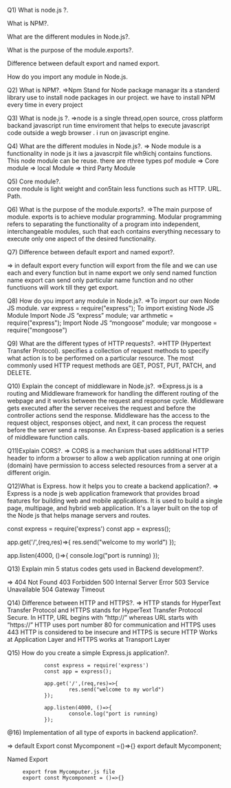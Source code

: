 Q1)  What is node.js ?.


What is NPM?.


What are the different modules in Node.js?.


What is the purpose of the module.exports?.


Difference between default export and named export.


How do you import any module in Node.js.
   

Q2) What is NPM?.
=>Npm Stand for Node package managar its a standerd library use to install node packages in our project.
we have to install NPM every time in every project

           
Q3) What is node.js ?.
=>node is a single thread,open source, cross platform backand javascript run time enviroment that helps to execute javascript code outside a wegb browser .
i run on javascript engine.

           
Q4) What are the different modules in Node.js?.
=> Node module is a functionality  in node js it iws a javascrpit file wh9ichj contains functions.
This node module can be reuse.
 there are rthree types pof module 
=> Core module 
=> local Module
=> third Party Module

Q5) Core  module?.             
 core module is light weight and con5tain less functions 
 such as 
 HTTP.
 URL.
 Path.
                            
                
Q6) What is the purpose of the module.exports?.
 =>The main purpose of module. exports is to achieve modular programming. Modular programming refers to separating the functionality of a program into independent, interchangeable modules, such that each contains everything necessary to execute only one aspect of the desired functionality.

              

Q7) Difference between default export and named export?. 
        
=> in default export every function will export from the file and we can use each and every function but in name export we only send named function name export can send only particular name function and no other functiuons will work till they get export.

             
Q8) How do you import any module in Node.js?.
=>To import our own Node JS module.
var express = require("express");
To import existing Node JS Module Import Node JS “express” module;
var arthmetic = require("express");
Import Node JS “mongoose” module; 
var mongoose = require("mongoose")

              
       
Q9) What are the different types of HTTP requests?.
=>HTTP (Hypertext Transfer Protocol).
specifies a collection of request methods to specify what action is to be performed on a particular resource.
 The most commonly used HTTP request methods are GET, POST, PUT, PATCH, and DELETE. 


Q10) Explain the concept of middleware in Node.js?.
=>Express.js is a routing and Middleware framework for handling the different routing of the webpage and it works between the request and response cycle.
Middleware gets executed after the server receives the request and before the controller actions send the response.
Middleware has the access to the request object, responses object, and next, it can process the request before the server send a response.
 An Express-based application is a series of middleware function calls.

 Q11)Explain CORS?.
 => CORS is a mechanism that uses additional HTTP header to inform a browser to allow a web application running at one origin (domain) have permission to access selected resources from a server at a different origin. 
  

Q12)What is Express. how it helps you to create a backend application?.
=>  Express is a node js web application framework that provides broad features for building web and mobile applications. It is used to build a single page, multipage, and hybrid web application.
It's a layer built on the top of the Node js that helps manage servers and routes.

const express = require('express')
const app = express();

app.get('/',(req,res)=>{
        res.send("welcome to my world")
});

app.listen(4000, ()=>{
        console.log("port is running)
});

Q13) Explain min 5 status codes gets used in Backend development?.

=> 404 Not Found
   403 Forbidden
   500 Internal Server Error
   503 Service Unavailable
   504 Gateway Timeout


Q14) Difference between HTTP and HTTPS?.
=> HTTP stands for HyperText Transfer Protocol and HTTPS stands for HyperText Transfer Protocol Secure.
In HTTP, URL begins with “http://” whereas URL starts with “https://”
HTTP uses port number 80 for communication and HTTPS uses 443
HTTP is considered to be insecure and HTTPS is secure
HTTP Works at Application Layer and HTTPS works at Transport Layer



Q15) How do you create a simple Express.js application?.

                const express = require('express')
                const app = express();

                app.get('/',(req,res)=>{
                        res.send("welcome to my world")
                });

                app.listen(4000, ()=>{
                        console.log("port is running)
                });

@16) Implementation of all type of exports in backend application?.

=>  default Export
        const Mycomponent =()=>{}
        export default Mycomponent;
   
   Named Export
         
         export from Mycomputer.js file
         export const Mycomponent = ()=>{}


